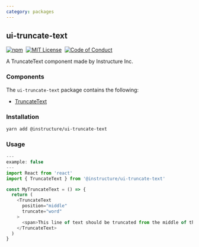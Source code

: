 ```yaml
---
category: packages
---
```


## ui-truncate-text

[![npm][npm]][npm-url]&nbsp;
[![MIT License][license-badge]][license]&nbsp;
[![Code of Conduct][coc-badge]][coc]

A TruncateText component made by Instructure Inc.

### Components

The `ui-truncate-text` package contains the following:

- [TruncateText](#TruncateText)

### Installation

```sh
yarn add @instructure/ui-truncate-text
```

### Usage

```js
---
example: false
---
import React from 'react'
import { TruncateText } from '@instructure/ui-truncate-text'

const MyTruncateText = () => {
  return (
    <TruncateText
      position="middle"
      truncate="word"
    >
      <span>This line of text should be truncated from the middle of the string <strong>instead of the end.</strong></span>
    </TruncateText>
  )
}
```

[npm]: https://img.shields.io/npm/v/@instructure/ui-truncate-text.svg
[npm-url]: https://npmjs.com/package/@instructure/ui-truncate-text
[license-badge]: https://img.shields.io/npm/l/instructure-ui.svg?style=flat-square
[license]: https://github.com/instructure/instructure-ui/blob/master/LICENSE
[coc-badge]: https://img.shields.io/badge/code%20of-conduct-ff69b4.svg?style=flat-square
[coc]: https://github.com/instructure/instructure-ui/blob/master/CODE_OF_CONDUCT.md
